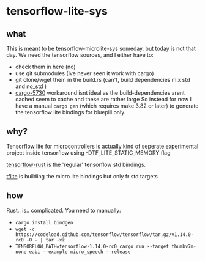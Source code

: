 # tensorflow-lite-sys

## what
This is meant to be tensorflow-microlite-sys someday, but today is not that day. We need the tensorflow sources, and I either have to:
* check them in here (no)
* use git submodules (Ive never seen it work with cargo)
* git clone/wget them in the build.rs (can't, build dependencies mix std and no_std )
* [cargo-5730](https://github.com/auxoncorp/cargo-5730) workaround isnt ideal as the build-dependencies arent cached  seem to cache and these are rather large 
So instead for now I have a manual `cargo gen` (which requires make 3.82 or later) to generate the tensorflow lite bindings for bluepill only.

## why?
Tensorflow lite for microcontrollers is actually kind of seperate experimental project inside tensorflow using -DTF_LITE_STATIC_MEMORY flag

[tensorflow-rust](https://github.com/tensorflow/rust) is the 'regular' tensorflow std bindings.

[tflite](https://github.com/boncheolgu/tflite-rs/blob/master/build.rs) is building the micro lite bindings but only fr std targets

## how
Rust.. is.. complicated. You need to manually:
* `cargo install bindgen`
* `wget -c https://codeload.github.com/tensorflow/tensorflow/tar.gz/v1.14.0-rc0 -O - | tar -xz`
* `TENSORFLOW_PATH=tensorflow-1.14.0-rc0 cargo run --target thumbv7m-none-eabi --example micro_speech --release`
